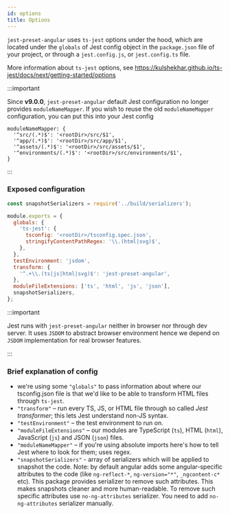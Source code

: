 ```yaml
---
id: options
title: Options
---
```


`jest-preset-angular` uses `ts-jest` options under the hood, which are located under the `globals` of Jest config object
in the `package.json` file of your project, or through a `jest.config.js`, or `jest.config.ts` file.

More information about `ts-jest` options, see https://kulshekhar.github.io/ts-jest/docs/next/getting-started/options

:::important

Since **v9.0.0**, `jest-preset-angular` default Jest configuration no longer provides `moduleNameMapper`. If you wish to reuse
the old `moduleNameMapper` configuration, you can put this into your Jest config

```
moduleNameMapper: {
  '^src/(.*)$': '<rootDir>/src/$1',
  '^app/(.*)$': '<rootDir>/src/app/$1',
  '^assets/(.*)$': '<rootDir>/src/assets/$1',
  '^environments/(.*)$': '<rootDir>/src/environments/$1',
}
```

:::

### Exposed configuration

```js
const snapshotSerializers = require('../build/serializers');

module.exports = {
  globals: {
    'ts-jest': {
      tsconfig: '<rootDir>/tsconfig.spec.json',
      stringifyContentPathRegex: '\\.(html|svg)$',
    },
  },
  testEnvironment: 'jsdom',
  transform: {
    '^.+\\.(ts|js|html|svg)$': 'jest-preset-angular',
  },
  moduleFileExtensions: ['ts', 'html', 'js', 'json'],
  snapshotSerializers,
};
```

:::important

Jest runs with `jest-preset-angular` neither in browser nor through dev server. It uses `JSDOM` to abstract browser environment hence we depend on
`JSDOM` implementation for real browser features.

:::

### Brief explanation of config

- we're using some `"globals"` to pass information about where our tsconfig.json file is that we'd like to be able to transform HTML files through `ts-jest`.
- `"transform"` – run every TS, JS, or HTML file through so called _Jest transformer_; this lets Jest understand non-JS syntax.
- `"testEnvironment"` – the test environment to run on.
- `"moduleFileExtensions"` – our modules are TypeScript (`ts`), HTML (`html`), JavaScript (`js`) and JSON (`json`) files.
- `"moduleNameMapper"` – if you're using absolute imports here's how to tell Jest where to look for them; uses regex.
- `"snapshotSerializers"` - array of serializers which will be applied to snapshot the code. Note: by default angular adds
  some angular-specific attributes to the code (like `ng-reflect-*`, `ng-version="*"`, `_ngcontent-c*` etc).
  This package provides serializer to remove such attributes. This makes snapshots cleaner and more human-readable.
  To remove such specific attributes use `no-ng-attributes` serializer. You need to add `no-ng-attributes` serializer manually.
